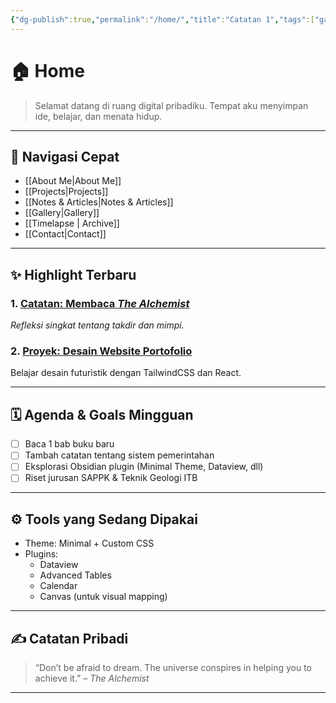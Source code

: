 ```yaml
---
{"dg-publish":true,"permalink":"/home/","title":"Catatan 1","tags":["gardenEntry"],"created":"2025-04-19T18:38:51.070+07:00"}
---
```



# 🏠 Home

> Selamat datang di ruang digital pribadiku.
> Tempat aku menyimpan ide, belajar, dan menata hidup.

---

## 📌 Navigasi Cepat

- [[About Me\|About Me]]  
- [[Projects\|Projects]]  
- [[Notes & Articles\|Notes & Articles]]  
- [[Gallery\|Gallery]]  
- [[Timelapse \| Archive]]  
- [[Contact\|Contact]]

---

## ✨ Highlight Terbaru
### 1. [Catatan: Membaca *The Alchemist*](<link ke note>)
_Refleksi singkat tentang takdir dan mimpi._

### 2. [Proyek: Desain Website Portofolio](<link ke note>)
Belajar desain futuristik dengan TailwindCSS dan React.

---

## 🗓️ Agenda & Goals Mingguan

- [ ] Baca 1 bab buku baru  
- [ ] Tambah catatan tentang sistem pemerintahan  
- [ ] Eksplorasi Obsidian plugin (Minimal Theme, Dataview, dll)  
- [ ] Riset jurusan SAPPK & Teknik Geologi ITB  

---

## ⚙️ Tools yang Sedang Dipakai
- Theme: Minimal + Custom CSS
- Plugins: 
  - Dataview
  - Advanced Tables
  - Calendar
  - Canvas (untuk visual mapping)

---

## ✍️ Catatan Pribadi
> “Don’t be afraid to dream. The universe conspires in helping you to achieve it.”
> – *The Alchemist*

---


